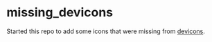 # missing_devicons

Started this repo to add some icons that were missing from [devicons](https://github.com/devicons/devicon "devicons").
